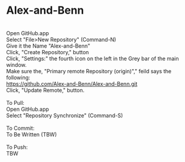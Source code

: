 Alex-and-Benn
=============
<br>Open GitHub.app
<br>Select "File>New Repository" (Command-N)
<br>Give it the Name "Alex-and-Benn"
<br>Click, "Create Repository," button
<br>Click, "Settings:" the fourth icon on the left in the Grey bar of the main window.
<br>Make sure the, "Primary remote Repository (origin)"," feild says the following:
<br>    https://github.com/Alex-and-Benn/Alex-and-Benn.git
<br>Click, "Update Remote," button.
<br>
<br>To Pull:
<br>Open GitHub.app
<br>Select "Repository Synchronize" (Command-S)
<br>
<br>To Commit:
<br>To Be Written (TBW)
<br>
<br>To Push:
<br>TBW
